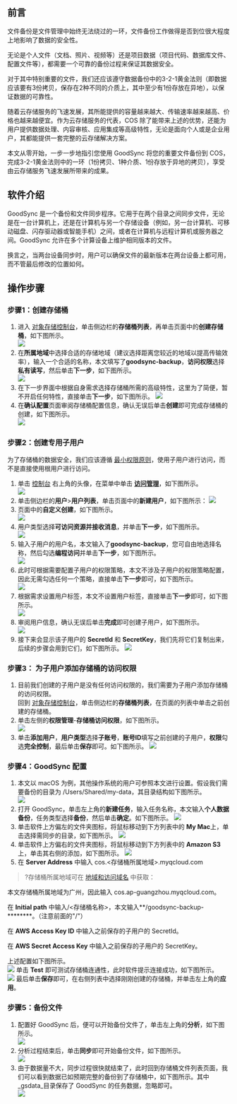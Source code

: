 ## 前言
文件备份是文件管理中始终无法绕过的一环，文件备份工作做得是否到位很大程度上地影响了数据的安全性。

无论是个人文件（文档、照片、视频等）还是项目数据（项目代码、数据库文件、配置文件等），都需要一个可靠的备份过程来保证其数据安全。

对于其中特别重要的文件，我们还应该遵守数据备份中的3-2-1黄金法则（即数据应该要有3份拷贝，保存在2种不同的介质上，其中至少有1份存放在异地），以保证数据的可靠性。  

随着云存储服务的飞速发展，其所能提供的容量越来越大、传输速率越来越高、价格也越来越便宜。作为云存储服务的代表，COS 除了能带来上述的优势，还能为用户提供数据处理、内容审核、应用集成等高级特性，无论是面向个人或是企业用户，其都能提供一套完整的云存储解决方案。  

本文从零开始，一步一步地指引您使用 GoodSync 将您的重要文件备份到 COS，完成3-2-1黄金法则中的一环（1份拷贝、1种介质、1份存放于异地的拷贝），享受由云存储服务飞速发展所带来的成果。  

## 软件介绍
GoodSync 是一个备份和文件同步程序。它用于在两个目录之间同步文件，无论是在一台计算机上，还是在计算机与另一个存储设备（例如，另一台计算机、可移动磁盘、闪存驱动器或智能手机）之间，或者在计算机与远程计算机或服务器之间。GoodSync 允许在多个计算设备上维护相同版本的文件。

换言之，当两台设备同步时，用户可以确保文件的最新版本在两台设备上都可用，而不管最后修改的位置如何。  

## 操作步骤 
### 步骤1：创建存储桶
1. 进入 [对象存储控制台](https://console.cloud.tencent.com/cos5)，单击侧边栏的**存储桶列表**，再单击页面中的**创建存储桶**，如下图所示。  
![](https://qcloudimg.tencent-cloud.cn/raw/d4ffa6ff099c6303205528680ca60aa6.png)
2. 在**所属地域**中选择合适的存储地域（建议选择距离您较近的地域以提高传输效率），输入一个合适的名称，本文填写了**goodsync-backup**，**访问权限**选择**私有读写**，然后单击**下一步**，如下图所示。  
![](https://qcloudimg.tencent-cloud.cn/raw/b4d3a5ce7a9d697c7d0e82b124062a74.png)
3. 在下一步界面中根据自身需求选择存储桶所需的高级特性，这里为了简便，暂不开启任何特性，直接单击**下一步**，如下图所示。
![](https://qcloudimg.tencent-cloud.cn/raw/f561db3bb9da146b5d644083256989d1.png)
4. 在**确认配置**页面审阅存储桶配置信息，确认无误后单击**创建**即可完成存储桶的创建，如下图所示。  
![](https://qcloudimg.tencent-cloud.cn/raw/5ecf186545003338f5e301e764d9507c.png)

### 步骤2：创建专用子用户
为了存储桶的数据安全，我们应该遵循 [最小权限原则](https://baike.baidu.com/item/%E6%9C%80%E5%B0%8F%E6%9D%83%E9%99%90%E5%8E%9F%E5%88%99)，使用子用户进行访问，而不是直接使用根用户进行访问。  

1. 单击 [控制台](https://console.cloud.tencent.com/cos5) 右上角的头像，在菜单中单击 **[访问管理](https://cloud.tencent.com/product/cam?from=10680)**，如下图所示。  
![](https://qcloudimg.tencent-cloud.cn/raw/09cc1ca7d0eb39519a985f94506b9bf6.png)
2. 单击侧边栏的**用户**>**用户列表**，单击页面中的**新建用户**，如下图所示：
![](https://qcloudimg.tencent-cloud.cn/raw/7d0c876ec389be783bd72debffbfacf0.png)
3. 页面中的**自定义创建**，如下图所示。  
![](https://qcloudimg.tencent-cloud.cn/raw/1a2cc6e9789256707fcb21b4f669957f.png)
4. 用户类型选择**可访问资源并接收消息**，并单击**下一步**，如下图所示。  
![](https://qcloudimg.tencent-cloud.cn/raw/3de21b83968466d405e95d3609758f1f.png)
5. 输入子用户的用户名，本文输入了**goodsync-backup**，您可自由地选择名称，然后勾选**编程访问**并单击**下一步**，如下图所示。  
![](https://qcloudimg.tencent-cloud.cn/raw/d2993fc0cb72257d1aff911ec40591ce.png)
6. 此时可根据需要配置子用户的权限策略，本文不涉及子用户的权限策略配置，因此无需勾选任何一个策略，直接单击**下一步**即可，如下图所示。  
![](https://qcloudimg.tencent-cloud.cn/raw/1bf3ff0f7730332df9d2d1410795ad7e.png)
7. 根据需求设置用户标签，本文不设置用户标签，直接单击**下一步**即可，如下图所示。  
![](https://qcloudimg.tencent-cloud.cn/raw/4f00bf119a95da279a451596891c01d9.png)
8. 审阅用户信息，确认无误后单击**完成**即可创建子用户，如下图所示。  
![](https://qcloudimg.tencent-cloud.cn/raw/1e26193791f824bba210a59dc451ca18.png)
9. 接下来会显示该子用户的 **SecretId** 和 **SecretKey**，我们先将它们复制出来，后续的步骤会用到它们，如下图所示。 
![](https://qcloudimg.tencent-cloud.cn/raw/729cd67a0fe04624dacb92ffcfd6e0b0.png)

### 步骤3： 为子用户添加存储桶的访问权限
1. 目前我们创建的子用户是没有任何访问权限的，我们需要为子用户添加存储桶的访问权限。  
回到 [对象存储控制台](https://console.cloud.tencent.com/cos)，单击侧边栏的**存储桶列表**，在页面的列表中单击之前创建的存储桶。  
2. 单击左侧的**权限管理**-**存储桶访问权限**，如下图所示。  
![](https://qcloudimg.tencent-cloud.cn/raw/cba659269d325ad26794691fd9a848d7.png)
3. 单击**添加用户**，**用户类型**选择**子账号**，**账号ID**填写之前创建的子用户，**权限**勾选**完全控制**，最后单击**保存**即可。如下图所示。
![](https://qcloudimg.tencent-cloud.cn/raw/d5229363ae463a2f3972f735f687b8ca.png)

### 步骤4：GoodSync 配置
1. 本文以 macOS 为例，其他操作系统的用户可参照本文进行设置。假设我们需要备份的目录为 /Users/Shared/my-data，其目录结构如下图所示。  
![](https://qcloudimg.tencent-cloud.cn/raw/6b92778a13a370a53c44d72182ed7576.png)
2. 打开 GoodSync，单击左上角的**新建任务**，输入任务名称，本文输入**个人数据备份**，任务类型选择**备份**，然后单击**确定**。如下图所示。 
![](https://qcloudimg.tencent-cloud.cn/raw/85df1781f7f41d3d085320766229db78.png)
3. 单击软件上方偏左的文件夹图标，将鼠标移动到下方列表中的 **My Mac**上，单击选择需同步的目录，如下图所示。
![](https://qcloudimg.tencent-cloud.cn/raw/720a877d3b5b5b51d837afd9760bc0d9.png)
4. 单击软件上方偏右的文件夹图标，将鼠标移动到下方列表中的 **Amazon S3**上，单击其右侧的添加，如下图所示。
![](https://qcloudimg.tencent-cloud.cn/raw/59296360768a0043f9d31fbbff88cdd6.png)
5. 在 **Server Address** 中输入 cos.<存储桶所属地域>.myqcloud.com  

>?存储桶所属地域可在 [地域和访问域名](https://cloud.tencent.com/document/product/436/6224?from=10680) 中获取：

本文存储桶所属地域为广州，因此输入 cos.ap-guangzhou.myqcloud.com。

在 **Initial path** 中输入/<存储桶名称>，本文输入**/goodsync-backup-********。（注意前面的"/"）  

在 **AWS Access Key ID** 中输入之前保存的子用户的 SecretId。

在 **AWS Secret Access Key** 中输入之前保存的子用户的 SecretKey。

上述配置如下图所示。  
![](https://qcloudimg.tencent-cloud.cn/raw/6573aef43eed858afdd1f177c4aadd5e.png)
单击 **Test** 即可测试存储桶连通性，此时软件提示连接成功，如下图所示。  
![](https://qcloudimg.tencent-cloud.cn/raw/82ad9011595debbbfd27daab6f3ee6c6.png)
最后单击**保存**即可，在右侧列表中选择刚刚创建的存储桶，并单击左上角的**应用**。


### 步骤5：备份文件
1. 配置好 GoodSync 后，便可以开始备份文件了，单击左上角的**分析**，如下图所示。  
![](https://qcloudimg.tencent-cloud.cn/raw/24c1681c496a3ccbbefeecadbaaf89e5.png)
2. 分析过程结束后，单击**同步**即可开始备份文件，如下图所示。  
![](https://qcloudimg.tencent-cloud.cn/raw/41fab7a7111cebb67bf266e3122e76ce.png)
3. 由于数据量不大，同步过程很快就结束了，此时回到存储桶文件列表页面，我们可以看到数据已如预期完整的备份到了存储桶中，如下图所示。其中_gsdata_目录保存了 GoodSync 的任务数据，忽略即可。  
![](https://qcloudimg.tencent-cloud.cn/raw/8893f5715dd157f6ec62ef5c04c336b1.png)
